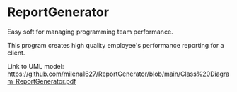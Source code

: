 # ReportGenerator
Easy soft for managing programming team performance. 


This program creates high quality employee's performance reporting for a client.

Link to UML model: https://github.com/milena1627/ReportGenerator/blob/main/Class%20Diagram_ReportGenerator.pdf

